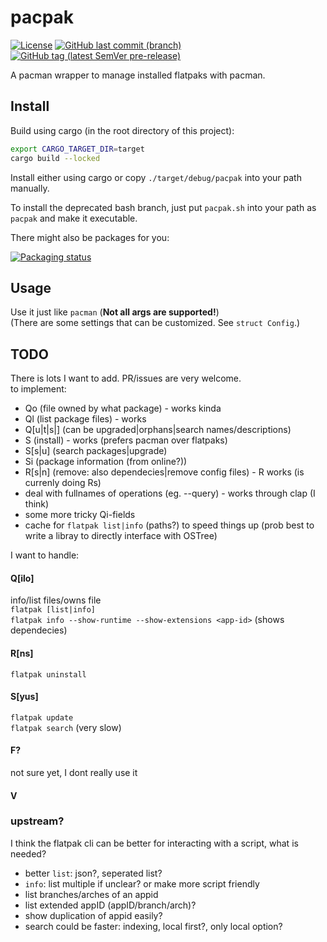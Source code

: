 # pacpak
[![License](https://img.shields.io/github/license/egnrse/pacpak)](https://github.com/egnrse/pacpak/blob/main/LICENSE)
[![GitHub last commit (branch)](https://img.shields.io/github/last-commit/egnrse/pacpak/main)](https://github.com/egnrse/pacpak/commits/main)
[![GitHub tag (latest SemVer pre-release)](https://img.shields.io/github/v/tag/egnrse/pacpak?label=version)](https://github.com/egnrse/pacpak/releases)

A pacman wrapper to manage installed flatpaks with pacman.

## Install
Build using cargo (in the root directory of this project):
```bash
export CARGO_TARGET_DIR=target
cargo build --locked
```
Install either using cargo or copy `./target/debug/pacpak` into your path manually.

To install the deprecated bash branch, just put `pacpak.sh` into your path as `pacpak` and make it executable.  

There might also be packages for you:

[![Packaging status](https://repology.org/badge/vertical-allrepos/pacpak.svg)](https://repology.org/project/pacpak/versions)

## Usage
Use it just like `pacman` (**Not all args are supported!**)  
(There are some settings that can be customized. See `struct Config`.) 


## TODO
There is lots I want to add. PR/issues are very welcome.  
to implement:  
- Qo (file owned by what package) - works kinda
- Ql (list package files) - works
- Q\[u|t|s|\] (can be upgraded|orphans|search names/descriptions)
- S  (install) - works (prefers pacman over flatpaks)
- S\[s|u\] (search packages|upgrade)
- Si    (package information (from online?))
- R\[s|n\] (remove: also dependecies|remove config files) - R works (is currenly doing Rs)
- deal with fullnames of operations (eg. --query) - works through clap (I think)
- some more tricky Qi-fields
- cache for `flatpak list|info` (paths?) to speed things up (prob best to write a libray to directly interface with OSTree)

I want to handle:
#### Q\[ilo\]
info/list files/owns file  
`flatpak [list|info]`  
`flatpak info --show-runtime --show-extensions <app-id>` (shows dependecies)  

#### R\[ns\]
`flatpak uninstall`  
#### S\[yus\]
`flatpak update`  
`flatpak search`    (very slow)  
#### F?
not sure yet, I dont really use it  
#### V

### upstream?
I think the flatpak cli can be better for interacting with a script, what is needed?  
- better `list`: json?, seperated list?
- `info`: list multiple if unclear? or make more script friendly
- list branches/arches of an appid
- list extended appID (appID/branch/arch)?
- show duplication of appid easily?
- search could be faster: indexing, local first?, only local option?
